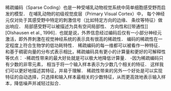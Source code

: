 稀疏编码（Sparse Coding）也是一种受哺乳动物视觉系统中简单细胞感受野而启发的模型． 在哺乳动物的初级视觉皮层（Primary Visual Cortex）中， 每个神经元仅对处于其感受野中特定的刺激信号（比如特定方向的边缘、 条纹等特征）做出响应． 局部感受野可以被描述为具有空间局部性、 方向性和[[带通性]][Olshausen et al., 1996]．也就是说，外界信息经过编码后仅有一小部分神经元激活，即外界刺激在视觉神经系统的表示具有很高的稀疏性． 编码的稀疏性在一定程度上符合生物学的低功耗特性．
稀疏编码的每一维都可以被看作一种特征． 和基于稠密向量的分布式表示相比，稀疏编码具有更小的计算量和更好的可解释性等优点：
-稀疏性带来的最大好处就是可以极大地降低计算量．
-因为稀疏编码只有少数的非零元素， 相当于将一个输入样本表示为少数几个相关的特征． 这样我们可以更好地描述其特征，并易于理解．
稀疏性带来的另外一个好处是可以实现特征的自动选择，只选择和输入样本最相关的少数特征，从而更高效地表示输入样本，降低噪声并减轻过拟合．